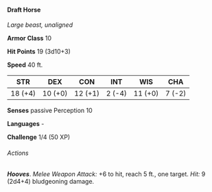#### Draft Horse

*Large beast, unaligned*

**Armor Class** 10

**Hit Points** 19 (3d10+3)

**Speed** 40 ft.

| STR     | DEX     | CON     | INT    | WIS     | CHA    |
|---------|---------|---------|--------|---------|--------|
| 18 (+4) | 10 (+0) | 12 (+1) | 2 (-4) | 11 (+0) | 7 (-2) |

**Senses** passive Perception 10

**Languages** -

**Challenge** 1/4 (50 XP)

###### Actions

***Hooves***. *Melee Weapon Attack:* +6 to hit, reach 5 ft., one target. *Hit:* 9 (2d4+4) bludgeoning damage.

